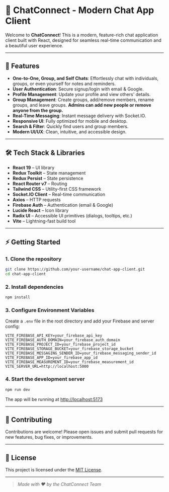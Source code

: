 # 💬 ChatConnect - Modern Chat App Client

Welcome to **ChatConnect**! This is a modern, feature-rich chat application client built with React, designed for seamless real-time communication and a beautiful user experience.

---

## 🚀 Features

- **One-to-One, Group, and Self Chats**: Effortlessly chat with individuals, groups, or even yourself for notes and reminders.
- **User Authentication**: Secure signup/login with email & Google.
- **Profile Management**: Update your profile and view others' details.
- **Group Management**: Create groups, add/remove members, rename groups, and leave groups. **Admins can add new people or remove anyone from the group.**
- **Real-Time Messaging**: Instant message delivery with Socket.IO.
- **Responsive UI**: Fully optimized for mobile and desktop.
- **Search & Filter**: Quickly find users and group members.
- **Modern UI/UX**: Clean, intuitive, and accessible design.

---

## 🛠️ Tech Stack & Libraries

- **React 19** – UI library
- **Redux Toolkit** – State management
- **Redux Persist** – State persistence
- **React Router v7** – Routing
- **Tailwind CSS** – Utility-first CSS framework
- **Socket.IO Client** – Real-time communication
- **Axios** – HTTP requests
- **Firebase Auth** – Authentication (email & Google)
- **Lucide React** – Icon library
- **Radix UI** – Accessible UI primitives (dialogs, tooltips, etc.)
- **Vite** – Lightning-fast build tool

---

## ⚡ Getting Started

### 1. Clone the repository

```bash
git clone https://github.com/your-username/chat-app-client.git
cd chat-app-client
```

### 2. Install dependencies

```bash
npm install
```

### 3. Configure Environment Variables

Create a `.env` file in the root directory and add your Firebase and server config:

```env
VITE_FIREBASE_API_KEY=your_firebase_api_key
VITE_FIREBASE_AUTH_DOMAIN=your_firebase_auth_domain
VITE_FIREBASE_PROJECT_ID=your_firebase_project_id
VITE_FIREBASE_STORAGE_BUCKET=your_firebase_storage_bucket
VITE_FIREBASE_MESSAGING_SENDER_ID=your_firebase_messaging_sender_id
VITE_FIREBASE_APP_ID=your_firebase_app_id
VITE_FIREBASE_MEASUREMENT_ID=your_firebase_measurement_id
VITE_SERVER_URL=http://localhost:5000
```

### 4. Start the development server

```bash
npm run dev
```

The app will be running at [http://localhost:5173](http://localhost:5173)

---

## 🤝 Contributing

Contributions are welcome! Please open issues and submit pull requests for new features, bug fixes, or improvements.

---

## 📄 License

This project is licensed under the [MIT License](LICENSE).

---

> _Made with ❤️ by the ChatConnect Team_
